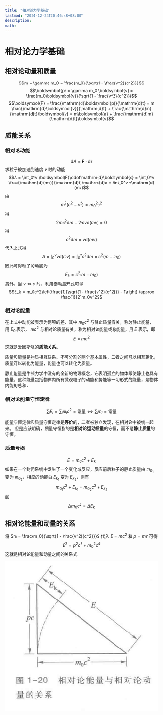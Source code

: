 ```yaml
---
title: "相对论力学基础"
lastmod: "2024-12-24T20:46:48+08:00"
description:
math:
---
```

# 相对论力学基础
## 相对论动量和质量
$$m = \gamma m_0 = \frac{m_0}{\sqrt{1 - \frac{v^2}{c^2}}}$$
$$\boldsymbol{p} = \gamma m_0 \boldsymbol{v} = \frac{m_0\boldsymbol{v}}{\sqrt{1 - \frac{v^2}{c^2}}}$$
$$\boldsymbol{F} = \frac{\mathrm{d}\boldsymbol{p}}{\mathrm{d}t} = m \frac{\mathrm{d}\boldsymbol{v}}{\mathrm{d}t} + \frac{\mathrm{d}m}{\mathrm{d}t}\boldsymbol{v} = m\boldsymbol{a} + \frac{\mathrm{d}m}{\mathrm{d}t}\boldsymbol{v}$$

## 质能关系
### 相对论动能
$$\mathrm{d}A = \boldsymbol{F}\cdot\mathrm{d}\boldsymbol{r}$$
求粒子被加速到速度 $v$ 时的动能
$$A = \int_0^v \boldsymbol{F}\cdot\mathrm{d}\boldsymbol{x} = \int_0^v \frac{\mathrm{d}(mv)}{\mathrm{d}t}\mathrm{d}x = \int_0^v v\mathrm{d}(mv)$$
由
$$m^2(c^2 - v^2) = m_0^2c^2$$
得
$$2mc^2\mathrm{d}m - 2mv\mathrm{d}(mv) = 0$$
得
$$c^2\mathrm{d}m = v\mathrm{d}(mv)$$
代入上式得
$$A = \int_0^v v\mathrm{d}(mv) = \int_0^v c^2\mathrm{d}m = c^2(m - m_0)$$
因此可得粒子的动能为
$$E_k = c^2(m - m_0)$$
另外，当 $v \ll c$ 时，利用泰勒展开式可得
$$E_k = m_0c^2\left(\frac{1}{\sqrt{1 - \frac{v^2}{c^2}}} - 1\right) \approx \frac{1}{2}m_0v^2$$

### 相对论能量
在上式中动能被表示为两项的差，其中 $m_0c^2$ 与静止质量有关，称为静止能量，用 $E_0$ 表示， $mc^2$ 与相对论质量有关，称为相对论能量或总能量，用 $E$ 表示，即  
$$E = mc^2$$
这就是爱因斯坦的**质能关系**。

质量和能量是物质相互联系、不可分割的两个基本属性，二者之间可以相互转化，质量可以转化为能量，能量也可以转化为质量。

静止能量是牛顿力学中没有的全新的物理概念，它表明孤立的物体即使静止也具有能量，这种能量包括物体内所有微观粒子的动能和势能等一切形式的能量，是物体内能的总和．

### 相对论能量守恒定律
$$\sum_i E_i = \sum_i m_ic^2 = \text{常量} \Longleftrightarrow \sum_i m_i = \text{常量}$$

能量守恒定律和质量守恒定律是**等价**的，二者被独立发现，在相对论中被统一起来。
但是应该明确，质量守恒指的是**相对论运动质量**的守恒，而不是**静止质量**的守恒。

### 质量亏损
$$E = m_0c^2 + E_k$$
如果在一个封闭系统中发生了一个变化或反应，反应前后粒子的静止质量由 $m_{0_1}$ 变为 $m_{0_2}$，相应的动能由 $E_{k_1}$ 变为 $E_{k_2}$，则有
$$m_{0_1}c^2 + E_{k_1} = m_{0_2}c^2 + E_{k_2}$$
即
$$\Delta m_0c^2 = \Delta E_k$$

## 相对论能量和动量的关系
将 $m = \frac{m_0}{\sqrt{1 - \frac{v^2}{c^2}}}$ 代入 $E = mc^2$ 和 $p = mv$ 可得
$$E^2 = p^2c^2 + m_0^2c^4$$
这就是相对论能量和动量之间的关系式

!["相对论能量与相对论动量的关系.png"](./../../../imgs/相对论能量与相对论动量的关系.png)
